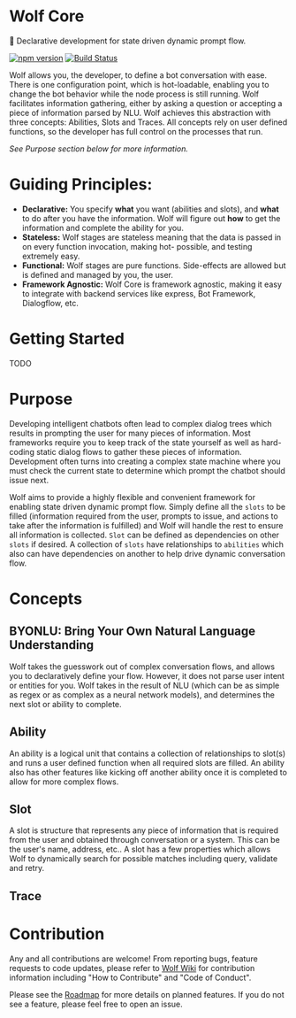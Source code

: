 # Wolf Core
🐺 Declarative development for state driven dynamic prompt flow.

[![npm version](https://badge.fury.io/js/wolf-core.svg)](https://badge.fury.io/js/wolf-core) [![Build Status](https://travis-ci.org/wolf-packs/wolf-core.svg?branch=master)](https://travis-ci.org/wolf-packs/wolf-core)

Wolf allows you, the developer, to define a bot conversation with ease. There is one configuration point, which is hot-loadable, enabling you to change the bot behavior while the node process is still running. Wolf facilitates information gathering, either by asking a question or accepting a piece of information parsed by NLU. Wolf achieves this abstraction with three concepts: Abilities, Slots and Traces. All concepts rely on user defined functions, so the developer has full control on the processes that run.

_See Purpose section below for more information._

# Guiding Principles:
* **Declarative:** You specify **what** you want (abilities and slots), and **what** to do after you have the information. Wolf will figure out **how** to get the information and complete the ability for you.
* **Stateless:** Wolf stages are stateless meaning that the data is passed in on every function invocation, making hot-
 possible, and testing extremely easy.
* **Functional:** Wolf stages are pure functions.  Side-effects are allowed but is defined and managed by you, the user.
* **Framework Agnostic:** Wolf Core is framework agnostic, making it easy to integrate with backend services like express, Bot Framework, Dialogflow, etc.

# Getting Started
TODO

# Purpose
Developing intelligent chatbots often lead to complex dialog trees which results in prompting the user for many pieces of information. Most frameworks require you to keep track of the state yourself as well as hard-coding static dialog flows to gather these pieces of information. Development often turns into creating a complex state machine where you must check the current state to determine which prompt the chatbot should issue next.

Wolf aims to provide a highly flexible and convenient framework for enabling state driven dynamic prompt flow. Simply define all the `slots` to be filled (information required from the user, prompts to issue, and actions to take after the information is fulfilled) and Wolf will handle the rest to ensure all information is collected. `Slot` can be defined as dependencies on other `slots` if desired. A collection of `slots` have relationships to `abilities` which also can have dependencies on another to help drive dynamic conversation flow.

# Concepts
## BYONLU: Bring Your Own Natural Language Understanding
Wolf takes the guesswork out of complex conversation flows, and allows you to declaratively define your flow. However, it does not parse user intent or entities for you. Wolf takes in the result of NLU (which can be as simple as regex or as complex as a neural network models), and determines the next slot or ability to complete.

## Ability
An ability is a logical unit that contains a collection of relationships to slot(s) and runs a user defined function when all required slots are filled. An ability also has other features like kicking off another ability once it is completed to allow for more complex flows.

## Slot
A slot is structure that represents any piece of information that is required from the user and obtained through conversation or a system. This can be the user's name, address, etc.. A slot has a few properties which allows Wolf to dynamically search for possible matches including query, validate and retry.

## Trace


# Contribution
Any and all contributions are welcome! From reporting bugs, feature requests to code updates, please refer to [Wolf Wiki] for contribution information including "How to Contribute" and "Code of Conduct".

Please see the [Roadmap] for more details on planned features. If you do not see a feature, please feel free to open an issue.

[Roadmap]: https://github.com/wolf-packs/wolf-core/wiki/Roadmap
[Wolf Wiki]: https://github.com/wolf-packs/wolf-core/wiki
